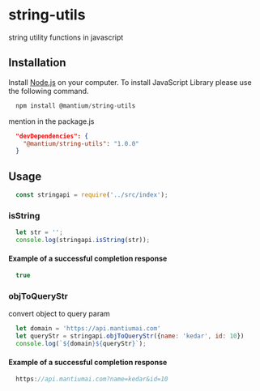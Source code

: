 # string-utils
string utility functions in javascript


## Installation

Install [Node.js](https://nodejs.org/en/) on your computer. To install JavaScript Library please use the following command.

```js
  npm install @mantium/string-utils
```

mention in the package.js

```json
  "devDependencies": {
    "@mantium/string-utils": "1.0.0"
  }
```
## Usage

```js
  const stringapi = require('../src/index');
```

### isString

```js
  let str = '';
  console.log(stringapi.isString(str));
```
#### Example of a successful completion response

```js
  true
```


### objToQueryStr

convert object to query param

```js
  let domain = 'https://api.mantiumai.com'
  let queryStr = stringapi.objToQueryStr({name: 'kedar', id: 10})
  console.log(`${domain}${queryStr}`);
```
#### Example of a successful completion response

```js
  https://api.mantiumai.com?name=kedar&id=10
```
